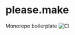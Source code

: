 # please.make
Monorepo boilerplate
![CI](https://github.com/Anton-Rodionov/please.make/workflows/CI/badge.svg?branch=master)
